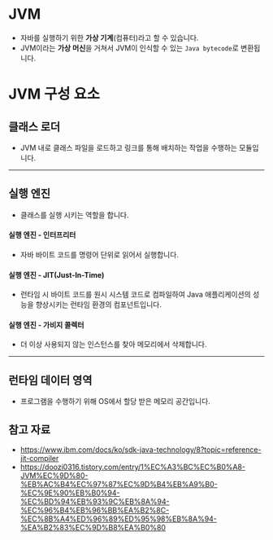 # JVM
- 자바를 실행하기 위한 **가상 기계**(컴퓨터)라고 할 수 있습니다.
- JVM이라는 **가상 머신**을 거쳐서 JVM이 인식할 수 있는 `Java bytecode`로 변환됩니다.
# JVM 구성 요소
## 클래스 로더
- JVM 내로 클래스 파일을 로드하고 링크를 통해 배치하는 작업을 수행하는 모듈입니다.

---
## 실행 엔진
- 클래스를 실행 시키는 역할을 합니다.
#### 실행 엔진 - 인터프리터
- 자바 바이트 코드를 명령어 단위로 읽어서 실행합니다.
#### 실행 엔진 - JIT(Just-In-Time)
- 런타임 시 바이트 코드를 원시 시스템 코드로 컴파일하여 Java 애플리케이션의 성능을 향상시키는 런타임 환경의 컴포넌트입니다.
#### 실행 엔진 - 가비지 콜렉터
- 더 이상 사용되지 않는 인스턴스를 찾아 메모리에서 삭제합니다.

---
## 런타임 데이터 영역
- 프로그램을 수행하기 위해 OS에서 할당 받은 메모리 공간입니다.

## 참고 자료
- https://www.ibm.com/docs/ko/sdk-java-technology/8?topic=reference-jit-compiler
- https://doozi0316.tistory.com/entry/1%EC%A3%BC%EC%B0%A8-JVM%EC%9D%80-%EB%AC%B4%EC%97%87%EC%9D%B4%EB%A9%B0-%EC%9E%90%EB%B0%94-%EC%BD%94%EB%93%9C%EB%8A%94-%EC%96%B4%EB%96%BB%EA%B2%8C-%EC%8B%A4%ED%96%89%ED%95%98%EB%8A%94-%EA%B2%83%EC%9D%B8%EA%B0%80